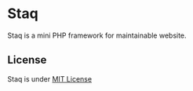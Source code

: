 Staq
======
Staq is a mini PHP framework for maintainable website.


License
--------
Staq is under [MIT License](http://opensource.org/licenses/MIT)

